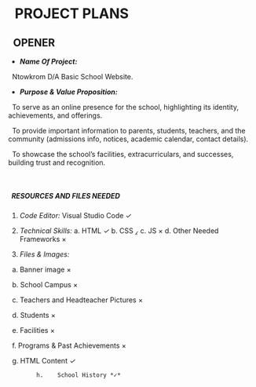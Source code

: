 #                   				PROJECT PLANS

## &nbsp;							     OPENER

* ***Name Of Project:*** 

&nbsp;					Ntowkrom D/A Basic School Website.

* ***Purpose \& Value Proposition:***

&nbsp;					To serve as an online presence for the school, highlighting its identity, achievements, and offerings.

&nbsp;					To provide important information to parents, students, teachers, and the community (admissions info,  notices,  academic calendar, contact 							details).

&nbsp;					To showcase the school’s facilities, extracurriculars, and successes, building trust and recognition.

&nbsp;					

##### &nbsp;							RESOURCES AND FILES NEEDED

1. *Code Editor:*
				       Visual Studio Code *✓*
2. *Technical Skills:*
				a. 	HTML *✓*
				b. 	CSS *⁁*
				c. 	JS ×
   				d. 	Other Needed Frameworks ×
   
3. *Files \& Images:*

&nbsp;			a.	Banner image ×

&nbsp;			b.	School Campus ×

&nbsp;			c.	Teachers and Headteacher Pictures ×

&nbsp;			d. 	Students ×

&nbsp;			e. 	Facilities ×

&nbsp;			f. 	Programs \& Past Achievements ×

&nbsp;			g. 	HTML Content *✓*

		    h.	  School History *✓*



&nbsp;	



